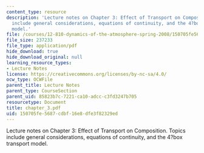 ```yaml
---
content_type: resource
description: 'Lecture notes on Chapter 3: Effect of Transport on Composition. Topics
  include general considerations, equations of continuity, and the 4?box transport
  model.'
file: /courses/12-810-dynamics-of-the-atmosphere-spring-2008/150705fe5687cdbf16e8dfe3f82329ed_chapter_3.pdf
file_size: 237233
file_type: application/pdf
hide_download: true
hide_download_original: null
learning_resource_types:
- Lecture Notes
license: https://creativecommons.org/licenses/by-nc-sa/4.0/
ocw_type: OCWFile
parent_title: Lecture Notes
parent_type: CourseSection
parent_uid: 85823b7c-7221-ca10-adcc-c3fd3247b705
resourcetype: Document
title: chapter_3.pdf
uid: 150705fe-5687-cdbf-16e8-dfe3f82329ed
---
```

Lecture notes on Chapter 3: Effect of Transport on Composition. Topics include general considerations, equations of continuity, and the 4?box transport model.